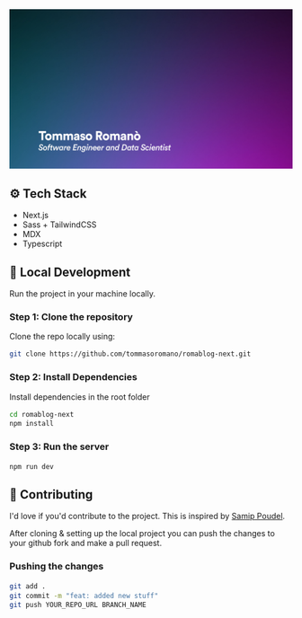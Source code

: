 <a href="https://tommasoromano.com/">
    <img src="./public/images/default_tr.jpg" alt="portfolio open graph">
  </a>

  <!-- <h2 align="center">Samip Poudel's Portfolio Website</h2>

  <p align="center">Portfolio website with built-in blog</p>

  <p align="center">
    <a href="https://tommasoromano.com">View Demo</a>
    ·
    <a href="https://github.com/SamipPoudel58/next-portfolio/issues">Report Bug</a>
    ·
    <a href="https://github.com/SamipPoudel58/next-portfolio/issues">Request Feature</a>
  </p>

> The previous version of this portfolio ( Made using Gatsby.js, Contentful and Sass) can be found [here](https://github.com/SamipPoudel58/portfolio). -->

## ⚙️ Tech Stack

- Next.js
- Sass + TailwindCSS
- MDX
- Typescript

## 🚀 Local Development

Run the project in your machine locally.

### Step 1: Clone the repository

Clone the repo locally using:

```sh
git clone https://github.com/tommasoromano/romablog-next.git
```

### Step 2: Install Dependencies

Install dependencies in the root folder

```sh
cd romablog-next
npm install
```

### Step 3: Run the server

```sh
npm run dev
```

## 🙏 Contributing

I'd love if you'd contribute to the project. This is inspired by <a href='https://github.com/SamipPoudel58/next-portfolio'>Samip Poudel</a>.

After cloning & setting up the local project you can push the changes to your github fork and make a pull request.

### Pushing the changes

```bash
git add .
git commit -m "feat: added new stuff"
git push YOUR_REPO_URL BRANCH_NAME
```